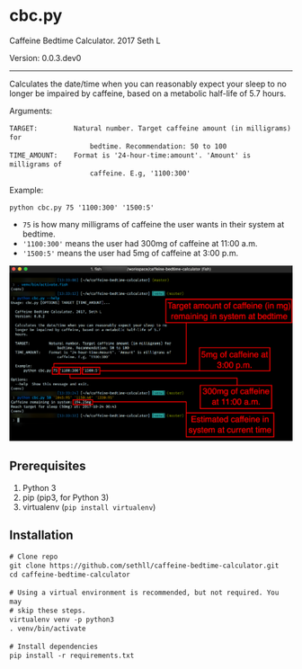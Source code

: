 # cbc.py 

Caffeine Bedtime Calculator. 2017 Seth L

Version: 0.0.3.dev0

---

Calculates the date/time when you can reasonably expect your sleep to no
longer be impaired by caffeine, based on a metabolic half-life of 5.7
hours.

Arguments:

    TARGET:         Natural number. Target caffeine amount (in milligrams) for
                        bedtime. Recommendation: 50 to 100
    TIME_AMOUNT:    Format is '24-hour-time:amount'. 'Amount' is milligrams of
                        caffeine. E.g, '1100:300'

Example:

    python cbc.py 75 '1100:300' '1500:5'

* `75` is how many milligrams of caffeine the user wants in their system at bedtime. 
* `'1100:300'` means the user had 300mg of caffeine at 11:00 a.m.
* `'1500:5'` means the user had 5mg of caffeine at 3:00 p.m.

![./img/showme.png](./img/showme.png)

## Prerequisites

1. Python 3 
2. pip (pip3, for Python 3)
3. virtualenv (`pip install virtualenv`)

## Installation 

    # Clone repo
    git clone https://github.com/sethll/caffeine-bedtime-calculator.git
    cd caffeine-bedtime-calculator

    # Using a virtual environment is recommended, but not required. You may
    # skip these steps. 
    virtualenv venv -p python3
    . venv/bin/activate

    # Install dependencies
    pip install -r requirements.txt


